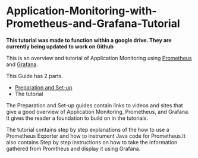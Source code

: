 # Application-Monitoring-with-Prometheus-and-Grafana-Tutorial

**This tutorial was made to function within a google drive. They are currently being updated to work on Github**

This is an overview and tutorial of Application Monitoring using [Prometheus](https://prometheus.io/) and [Grafana](https://grafana.com/).


This Guide has 2 parts. 
- [Preparation and Set-up](https://github.com/jasonxris/Application-Monitoring-with-Prometheus-and-Grafana-Tutorial/blob/master/Preparation.md)
- The tutorial 


The Preparation and Set-up guides contain links to videos and sites that give a good overview of Application Monitoring, Prometheus, and Grafana. It gives the reader a foundation to build on in the tutorials. 


The tutorial contains step by step explanations of the how to use a Prometheus Exporter and how to instrument Java code for Prometheus.It also contains Step by step instructions on how to take the information gathered from Promtheus and display it using Grafana. 

